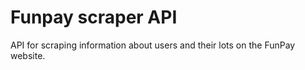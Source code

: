 # Funpay scraper API
API for scraping information about users and their lots on the FunPay website.
